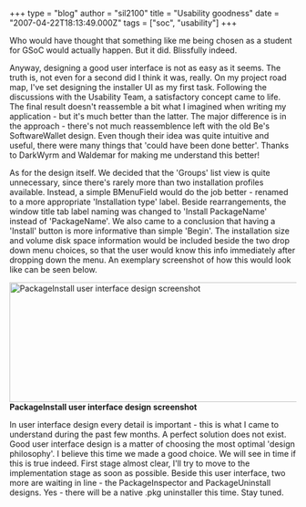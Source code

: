 +++
type = "blog"
author = "sil2100"
title = "Usability goodness"
date = "2007-04-22T18:13:49.000Z"
tags = ["soc", "usability"]
+++

Who would have thought that something like me being chosen as a student for GSoC would actually happen. But it did. Blissfully indeed.

Anyway, designing a good user interface is not as easy as it seems. The truth is, not even for a second did I think it was, really. On my project road map, I've set designing the installer UI as my first task. Following the discussions with the Usability Team, a satisfactory concept came to life. The final result doesn't reassemble a bit what I imagined when writing my application - but it's much better than the latter. The major difference is in the approach - there's not much reassemblence left with the old Be's SoftwareWallet design. Even though their idea was quite intuitive and useful, there were many things that 'could have been done better'. Thanks to DarkWyrm and Waldemar for making me understand this better!

As for the design itself. We decided that the 'Groups' list view is quite unnecessary, since there's rarely more than two installation profiles available. Instead, a simple BMenuField would do the job better - renamed to a more appropriate 'Installation type' label. Beside rearrangements, the window title tab label naming was changed to 'Install PackageName' instead of 'PackageName'. We also came to a conclusion that having a 'Install' button is more informative than simple 'Begin'. The installation size and volume disk space information would be included beside the two drop down menu choices, so that the user would know this info immediately after dropping down the menu. An exemplary screenshot of how this would look like can be seen below.

<span class="inline center" style="width: 535px;"><a href="/" onclick="launch_popup(1653, 535, 210); return false;" target="_blank"><img src="http://haiku-os.org/files/screenshots/packageinstall_ui.png" alt="PackageInstall user interface design screenshot" title="PackageInstall user interface design screenshot" class="image img_assist_custom" height="210" width="535"></a><span class="caption" style="width: 533px;"><strong>PackageInstall user interface design screenshot</strong></span></span>

In user interface design every detail is important - this is what I came to understand during the past few months. A perfect solution does not exist. Good user interface design is a matter of choosing the most optimal 'design philosophy'. I believe this time we made a good choice. We will see in time if this is true indeed.
First stage almost clear, I'll try to move to the implementation stage as soon as possible. Beside this user interface, two more are waiting in line - the PackageInspector and PackageUninstall designs. Yes - there will be a native .pkg uninstaller this time. Stay tuned.
